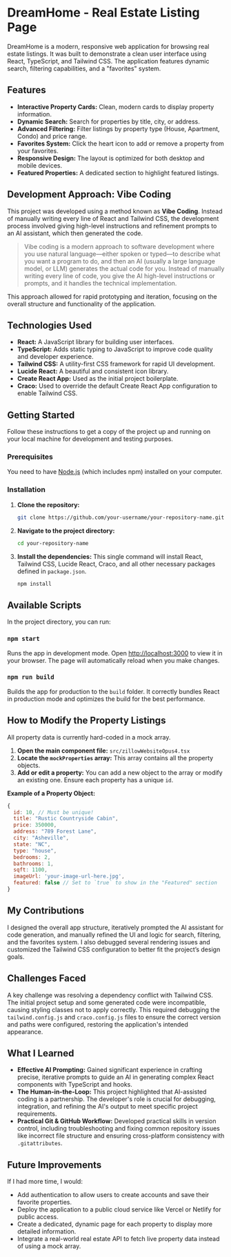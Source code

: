 # DreamHome - Real Estate Listing Page

DreamHome is a modern, responsive web application for browsing real estate listings. It was built to demonstrate a clean user interface using React, TypeScript, and Tailwind CSS. The application features dynamic search, filtering capabilities, and a "favorites" system.


## Features

-   **Interactive Property Cards:** Clean, modern cards to display property information.
-   **Dynamic Search:** Search for properties by title, city, or address.
-   **Advanced Filtering:** Filter listings by property type (House, Apartment, Condo) and price range.
-   **Favorites System:** Click the heart icon to add or remove a property from your favorites.
-   **Responsive Design:** The layout is optimized for both desktop and mobile devices.
-   **Featured Properties:** A dedicated section to highlight featured listings.

## Development Approach: Vibe Coding

This project was developed using a method known as **Vibe Coding**. Instead of manually writing every line of React and Tailwind CSS, the development process involved giving high-level instructions and refinement prompts to an AI assistant, which then generated the code.

> Vibe coding is a modern approach to software development where you use natural language—either spoken or typed—to describe what you want a program to do, and then an AI (usually a large language model, or LLM) generates the actual code for you. Instead of manually writing every line of code, you give the AI high-level instructions or prompts, and it handles the technical implementation.

This approach allowed for rapid prototyping and iteration, focusing on the overall structure and functionality of the application.

## Technologies Used

-   **React:** A JavaScript library for building user interfaces.
-   **TypeScript:** Adds static typing to JavaScript to improve code quality and developer experience.
-   **Tailwind CSS:** A utility-first CSS framework for rapid UI development.
-   **Lucide React:** A beautiful and consistent icon library.
-   **Create React App:** Used as the initial project boilerplate.
-   **Craco:** Used to override the default Create React App configuration to enable Tailwind CSS.

## Getting Started

Follow these instructions to get a copy of the project up and running on your local machine for development and testing purposes.

### Prerequisites

You need to have [Node.js](https://nodejs.org/en/) (which includes npm) installed on your computer.

### Installation

1.  **Clone the repository:**
    ```sh
    git clone https://github.com/your-username/your-repository-name.git
    ```

2.  **Navigate to the project directory:**
    ```sh
    cd your-repository-name
    ```

3.  **Install the dependencies:**
    This single command will install React, Tailwind CSS, Lucide React, Craco, and all other necessary packages defined in `package.json`.
    ```sh
    npm install
    ```

## Available Scripts

In the project directory, you can run:

### `npm start`

Runs the app in development mode.
Open [http://localhost:3000](http://localhost:3000) to view it in your browser. The page will automatically reload when you make changes.

### `npm run build`

Builds the app for production to the `build` folder. It correctly bundles React in production mode and optimizes the build for the best performance.

## How to Modify the Property Listings

All property data is currently hard-coded in a mock array.

1.  **Open the main component file:** `src/zillowWebsiteOpus4.tsx`
2.  **Locate the `mockProperties` array:** This array contains all the property objects.
3.  **Add or edit a property:** You can add a new object to the array or modify an existing one. Ensure each property has a unique `id`.

**Example of a Property Object:**

```javascript
{
  id: 10, // Must be unique!
  title: "Rustic Countryside Cabin",
  price: 350000,
  address: "789 Forest Lane",
  city: "Asheville",
  state: "NC",
  type: "house",
  bedrooms: 2,
  bathrooms: 1,
  sqft: 1100,
  imageUrl: 'your-image-url-here.jpg',
  featured: false // Set to `true` to show in the "Featured" section
}
```

## My Contributions

I designed the overall app structure, iteratively prompted the AI assistant for code generation, and manually refined the UI and logic for search, filtering, and the favorites system. I also debugged several rendering issues and customized the Tailwind CSS configuration to better fit the project’s design goals.

## Challenges Faced

A key challenge was resolving a dependency conflict with Tailwind CSS. The initial project setup and some generated code were incompatible, causing styling classes not to apply correctly. This required debugging the `tailwind.config.js` and `craco.config.js` files to ensure the correct version and paths were configured, restoring the application's intended appearance.

## What I Learned

-   **Effective AI Prompting:** Gained significant experience in crafting precise, iterative prompts to guide an AI in generating complex React components with TypeScript and hooks.
-   **The Human-in-the-Loop:** This project highlighted that AI-assisted coding is a partnership. The developer's role is crucial for debugging, integration, and refining the AI's output to meet specific project requirements.
-   **Practical Git & GitHub Workflow:** Developed practical skills in version control, including troubleshooting and fixing common repository issues like incorrect file structure and ensuring cross-platform consistency with `.gitattributes`.

## Future Improvements

If I had more time, I would:

-   Add authentication to allow users to create accounts and save their favorite properties.
-   Deploy the application to a public cloud service like Vercel or Netlify for public access.
-   Create a dedicated, dynamic page for each property to display more detailed information.
-   Integrate a real-world real estate API to fetch live property data instead of using a mock array.
